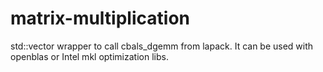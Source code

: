# matrix-multiplication
std::vector wrapper to call cbals_dgemm from lapack. It can be used with openblas or Intel mkl optimization libs.
